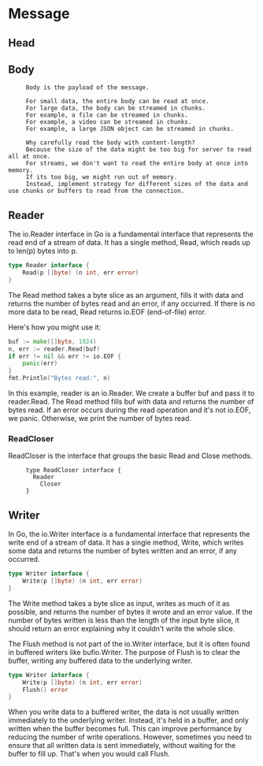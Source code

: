 
# Message

## Head

## Body
		 Body is the payload of the message.
		
		 For small data, the entire body can be read at once.
		 For large data, the body can be streamed in chunks.
		 For example, a file can be streamed in chunks.
		 For example, a video can be streamed in chunks.
		 For example, a large JSON object can be streamed in chunks.
		
		 Why carefully read the body with content-length?
		 Because the size of the data might be too big for server to read all at once.
		 For streams, we don't want to read the entire body at once into memory.
		 If its too big, we might run out of memory.
		 Instead, implement strategy for different sizes of the data and use chunks or buffers to read from the connection.


## Reader

The io.Reader interface in Go is a fundamental interface that represents the read end of a stream of data.
It has a single method, Read, which reads up to len(p) bytes into p.

```go
type Reader interface {
    Read(p []byte) (n int, err error)
}
```

The Read method takes a byte slice as an argument, fills it with data and returns the number of bytes read and an error, if any occurred.
If there is no more data to be read, Read returns io.EOF (end-of-file) error.

Here's how you might use it:

```go
buf := make([]byte, 1024)
n, err := reader.Read(buf)
if err != nil && err != io.EOF {
    panic(err)
}
fmt.Println("Bytes read:", n)
```

In this example, reader is an io.Reader. We create a buffer buf and pass it to reader.Read.
The Read method fills buf with data and returns the number of bytes read.
If an error occurs during the read operation and it's not io.EOF, we panic.
Otherwise, we print the number of bytes read.

### ReadCloser
ReadCloser is the interface that groups the basic Read and Close methods.
	
```
	 type ReadCloser interface {
	   Reader
	 	 Closer
	 }
```


## Writer

In Go, the io.Writer interface is a fundamental interface that represents the write end of a stream of data.
It has a single method, Write, which writes some data and returns the number of bytes written and an error, if any occurred.

```go
type Writer interface {
    Write(p []byte) (n int, err error)
}
```

The Write method takes a byte slice as input, writes as much of it as possible, and returns the number of bytes it wrote and an error value.
If the number of bytes written is less than the length of the input byte slice, it should return an error explaining why it couldn't write the whole slice.

The Flush method is not part of the io.Writer interface, but it is often found in buffered writers like bufio.Writer. The purpose of Flush is to clear the buffer, writing any buffered data to the underlying writer.

```go
type Writer interface {
    Write(p []byte) (n int, err error)
    Flush() error
}
```

When you write data to a buffered writer, the data is not usually written immediately to the underlying writer.
Instead, it's held in a buffer, and only written when the buffer becomes full.
This can improve performance by reducing the number of write operations.
However, sometimes you need to ensure that all written data is sent immediately, without waiting for the buffer to fill up.
That's when you would call Flush.